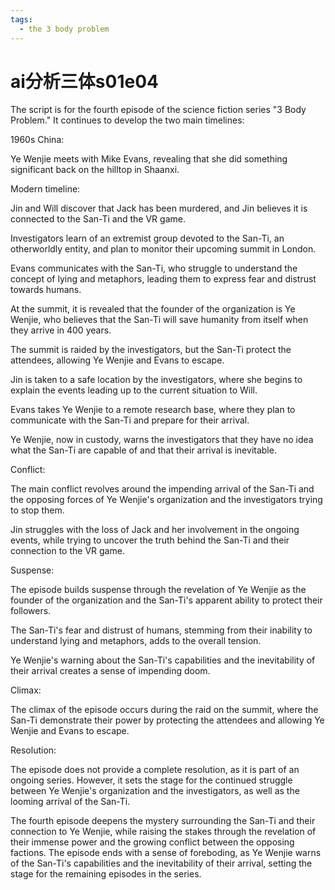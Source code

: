 ```yaml
---
tags:
  - the 3 body problem
---
```

# ai分析三体s01e04

The script is for the fourth episode of the science fiction series "3 Body Problem." It continues to develop the two main timelines:

1960s China:

Ye Wenjie meets with Mike Evans, revealing that she did something significant back on the hilltop in Shaanxi.

Modern timeline:

Jin and Will discover that Jack has been murdered, and Jin believes it is connected to the San-Ti and the VR game.

Investigators learn of an extremist group devoted to the San-Ti, an otherworldly entity, and plan to monitor their upcoming summit in London.

Evans communicates with the San-Ti, who struggle to understand the concept of lying and metaphors, leading them to express fear and distrust towards humans.

At the summit, it is revealed that the founder of the organization is Ye Wenjie, who believes that the San-Ti will save humanity from itself when they arrive in 400 years.

The summit is raided by the investigators, but the San-Ti protect the attendees, allowing Ye Wenjie and Evans to escape.

Jin is taken to a safe location by the investigators, where she begins to explain the events leading up to the current situation to Will.

Evans takes Ye Wenjie to a remote research base, where they plan to communicate with the San-Ti and prepare for their arrival.

Ye Wenjie, now in custody, warns the investigators that they have no idea what the San-Ti are capable of and that their arrival is inevitable.

Conflict:

The main conflict revolves around the impending arrival of the San-Ti and the opposing forces of Ye Wenjie's organization and the investigators trying to stop them.

Jin struggles with the loss of Jack and her involvement in the ongoing events, while trying to uncover the truth behind the San-Ti and their connection to the VR game.

Suspense:

The episode builds suspense through the revelation of Ye Wenjie as the founder of the organization and the San-Ti's apparent ability to protect their followers.

The San-Ti's fear and distrust of humans, stemming from their inability to understand lying and metaphors, adds to the overall tension.

Ye Wenjie's warning about the San-Ti's capabilities and the inevitability of their arrival creates a sense of impending doom.

Climax:

The climax of the episode occurs during the raid on the summit, where the San-Ti demonstrate their power by protecting the attendees and allowing Ye Wenjie and Evans to escape.

Resolution:

The episode does not provide a complete resolution, as it is part of an ongoing series. However, it sets the stage for the continued struggle between Ye Wenjie's organization and the investigators, as well as the looming arrival of the San-Ti.

The fourth episode deepens the mystery surrounding the San-Ti and their connection to Ye Wenjie, while raising the stakes through the revelation of their immense power and the growing conflict between the opposing factions. The episode ends with a sense of foreboding, as Ye Wenjie warns of the San-Ti's capabilities and the inevitability of their arrival, setting the stage for the remaining episodes in the series.